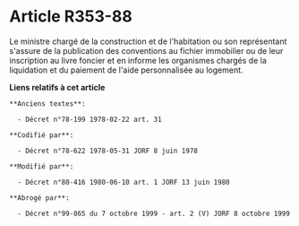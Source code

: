 # Article R353-88

Le ministre chargé de la construction et de l'habitation ou son représentant s'assure de la publication des conventions au
fichier immobilier ou de leur inscription au livre foncier et en informe les organismes chargés de la liquidation et du
paiement de l'aide personnalisée au logement.

**Liens relatifs à cet article**

	**Anciens textes**:

	  - Décret n°78-199 1978-02-22 art. 31

	**Codifié par**:

	  - Décret n°78-622 1978-05-31 JORF 8 juin 1978

	**Modifié par**:

	  - Décret n°80-416 1980-06-10 art. 1 JORF 13 juin 1980

	**Abrogé par**:

	  - Décret n°99-865 du 7 octobre 1999 - art. 2 (V) JORF 8 octobre 1999
